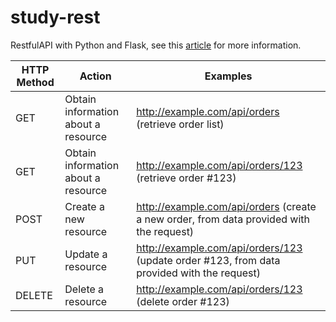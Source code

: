 # study-rest
RestfulAPI with Python and Flask, see this [article](https://blog.miguelgrinberg.com/post/designing-a-restful-api-with-python-and-flask) for more information. 

| HTTP Method | Action | Examples | 
|-------------|--------|----------|
| GET |  Obtain information about a resource | http://example.com/api/orders (retrieve order list) | 
| GET | Obtain information about a resource | http://example.com/api/orders/123 (retrieve order #123) | 
| POST | Create a new resource | http://example.com/api/orders (create a new order, from data provided with the request) |
| PUT | Update a resource | http://example.com/api/orders/123 (update order #123, from data provided with the request) |  
| DELETE | Delete a resource | http://example.com/api/orders/123 (delete order #123) | 
